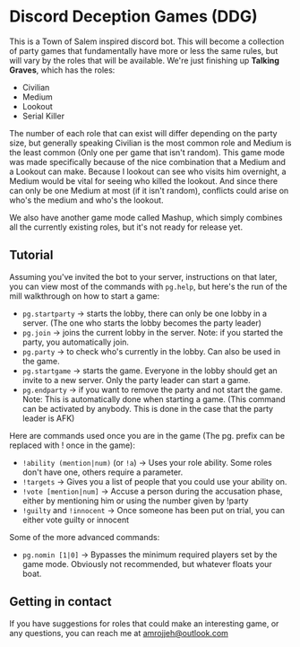 # Discord Deception Games (DDG)
This is a Town of Salem inspired discord bot. This will become a collection of party games that fundamentally have more or less the same rules, but will vary by the roles that will be available. We're just finishing up **Talking Graves**, which has the roles:
- Civilian
- Medium
- Lookout
- Serial Killer

The number of each role that can exist will differ depending on the party size, but generally speaking Civilian is the most common role and Medium is the least common (Only one per game that isn't random). This game mode was made specifically because of the nice combination that a Medium and a Lookout can make. Because I lookout can see who visits him overnight, a Medium would be vital for seeing who killed the lookout. And since there can only be one Medium at most (if it isn't random), conflicts could arise on who's the medium and who's the lookout.

We also have another game mode called Mashup, which simply combines all the currently existing roles, but it's not ready for release yet.

## Tutorial
Assuming you've invited the bot to your server, instructions on that later, you can view most of the commands with `pg.help`, but here's the run of the mill walkthrough on how to start a game:
- `pg.startparty` -> starts the lobby, there can only be one lobby in a server. (The one who starts the lobby becomes the party leader)
- `pg.join` -> joins the current lobby in the server. Note: if you started the party, you automatically join.
- `pg.party` -> to check who's currently in the lobby. Can also be used in the game.
- `pg.startgame` -> starts the game. Everyone in the lobby should get an invite to a new server. Only the party leader can start a game.
- `pg.endparty` -> if you want to remove the party and not start the game. Note: This is automatically done when starting a game.
(This command can be activated by anybody. This is done in the case that the party leader is AFK)

Here are commands used once you are in the game (The pg. prefix can be replaced with ! once in the game):
- `!ability (mention|num)` (or `!a`) -> Uses your role ability. Some roles don't have one, others require a parameter.
- `!targets` -> Gives you a list of people that you could use your ability on.
- `!vote [mention|num]` -> Accuse a person during the accusation phase, either by mentioning him or using the number given by !party
- `!guilty` and `!innocent` -> Once someone has been put on trial, you can either vote guilty or innocent

Some of the more advanced commands:
- `pg.nomin [1|0]` -> Bypasses the minimum required players set by the game mode. Obviously not recommended, but whatever floats your boat.

## Getting in contact
If you have suggestions for roles that could make an interesting game, or any questions, you can reach me at amrojjeh@outlook.com
